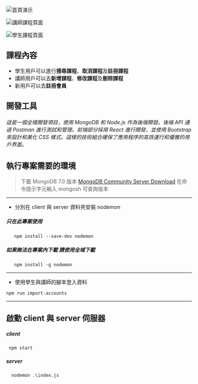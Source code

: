 ![首頁演示](../課程專案9-1/client/src/photo/首頁.jpg)

![講師課程頁面](../課程專案9-1/client/src/photo/講師的課程.JPG)

![學生課程頁面](../課程專案9-1/client/src/photo/學生課程.JPG)

## 課程內容

- 學生用戶可以進行**搜尋課程**、**取消課程**及**註冊課程**
- 講師用戶可以去**新增課程**、**修改課程**及**刪除課程**
- 新用戶可以去**註冊會員**

## 開發工具

###### 這是一個全棧開發項目，使用 MongoDB 和 Node.js 作為後端開發。後端 API 通過 Postman 進行測試和管理。前端部分採用 React 進行開發，並使用 Bootstrap 來設計和美化 CSS 樣式。這樣的技術組合確保了應用程序的高效運行和優雅的用戶界面。

## 執行專案需要的環境

> 下載 MongoDB 7.0 版本 [MongoDB Community Server Download](https://www.mongodb.com/try/download/community)
> 在命令提示字元輸入 mongosh 可查詢版本

---

- 分別在 client 與 server 資料夾安裝 nodemon

##### 只在此專案使用
```
   npm install --save-dev nodemon
```

##### 如果無法在專案內下載 請使用全域下載
```
   npm install -g nodemon
```

---

- 使用學生與講師的腳本登入資料

```
npm run import-accounts
```
---

## 啟動 client 與 server 伺服器

##### client
```
 npm start
```
##### server
```
  nodemon .\index.js
```
